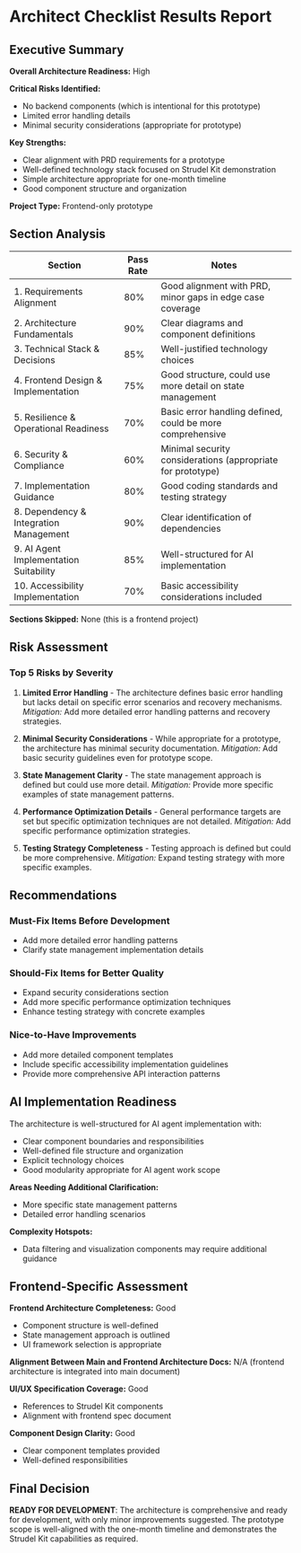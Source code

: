 # Architect Checklist Results Report

## Executive Summary

**Overall Architecture Readiness:** High

**Critical Risks Identified:**

- No backend components (which is intentional for this prototype)
- Limited error handling details
- Minimal security considerations (appropriate for prototype)

**Key Strengths:**

- Clear alignment with PRD requirements for a prototype
- Well-defined technology stack focused on Strudel Kit demonstration
- Simple architecture appropriate for one-month timeline
- Good component structure and organization

**Project Type:** Frontend-only prototype

## Section Analysis

| Section                                | Pass Rate | Notes                                                       |
| -------------------------------------- | --------- | ----------------------------------------------------------- |
| 1. Requirements Alignment              | 80%       | Good alignment with PRD, minor gaps in edge case coverage   |
| 2. Architecture Fundamentals           | 90%       | Clear diagrams and component definitions                    |
| 3. Technical Stack & Decisions         | 85%       | Well-justified technology choices                           |
| 4. Frontend Design & Implementation    | 75%       | Good structure, could use more detail on state management   |
| 5. Resilience & Operational Readiness  | 70%       | Basic error handling defined, could be more comprehensive   |
| 6. Security & Compliance               | 60%       | Minimal security considerations (appropriate for prototype) |
| 7. Implementation Guidance             | 80%       | Good coding standards and testing strategy                  |
| 8. Dependency & Integration Management | 90%       | Clear identification of dependencies                        |
| 9. AI Agent Implementation Suitability | 85%       | Well-structured for AI implementation                       |
| 10. Accessibility Implementation       | 70%       | Basic accessibility considerations included                 |

**Sections Skipped:** None (this is a frontend project)

## Risk Assessment

### Top 5 Risks by Severity

1. **Limited Error Handling** - The architecture defines basic error handling but lacks detail on specific error scenarios and recovery mechanisms.
   _Mitigation:_ Add more detailed error handling patterns and recovery strategies.

2. **Minimal Security Considerations** - While appropriate for a prototype, the architecture has minimal security documentation.
   _Mitigation:_ Add basic security guidelines even for prototype scope.

3. **State Management Clarity** - The state management approach is defined but could use more detail.
   _Mitigation:_ Provide more specific examples of state management patterns.

4. **Performance Optimization Details** - General performance targets are set but specific optimization techniques are not detailed.
   _Mitigation:_ Add specific performance optimization strategies.

5. **Testing Strategy Completeness** - Testing approach is defined but could be more comprehensive.
   _Mitigation:_ Expand testing strategy with more specific examples.

## Recommendations

### Must-Fix Items Before Development

- Add more detailed error handling patterns
- Clarify state management implementation details

### Should-Fix Items for Better Quality

- Expand security considerations section
- Add more specific performance optimization techniques
- Enhance testing strategy with concrete examples

### Nice-to-Have Improvements

- Add more detailed component templates
- Include specific accessibility implementation guidelines
- Provide more comprehensive API interaction patterns

## AI Implementation Readiness

The architecture is well-structured for AI agent implementation with:

- Clear component boundaries and responsibilities
- Well-defined file structure and organization
- Explicit technology choices
- Good modularity appropriate for AI agent work scope

**Areas Needing Additional Clarification:**

- More specific state management patterns
- Detailed error handling scenarios

**Complexity Hotspots:**

- Data filtering and visualization components may require additional guidance

## Frontend-Specific Assessment

**Frontend Architecture Completeness:** Good

- Component structure is well-defined
- State management approach is outlined
- UI framework selection is appropriate

**Alignment Between Main and Frontend Architecture Docs:** N/A (frontend architecture is integrated into main document)

**UI/UX Specification Coverage:** Good

- References to Strudel Kit components
- Alignment with frontend spec document

**Component Design Clarity:** Good

- Clear component templates provided
- Well-defined responsibilities

## Final Decision

**READY FOR DEVELOPMENT**: The architecture is comprehensive and ready for development, with only minor improvements suggested. The prototype scope is well-aligned with the one-month timeline and demonstrates the Strudel Kit capabilities as required.
